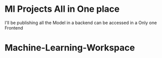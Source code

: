 # Ml Projects All in One place
I'll be publishing all the Model in a backend can be accessed in a Only one Frontend
# Machine-Learning-Workspace

